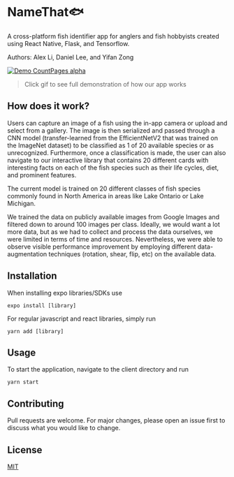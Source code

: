 # NameThat🐟

A cross-platform fish identifier app for anglers and fish hobbyists created using React Native, Flask, and Tensorflow.

Authors: Alex Li, Daniel Lee, and Yifan Zong

[![Demo CountPages alpha](https://j.gifs.com/PjEDvl.gif)](https://www.youtube.com/watch?v=A8j4WG5bz5Q)
> Click gif to see full demonstration of how our app works

## How does it work?

Users can capture an image of a fish using the in-app camera or upload and select from a gallery. The image is then serialized and passed through a CNN model (transfer-learned from the EfficientNetV2 that was trained on the ImageNet dataset) to be classified as 1 of 20 available species or as unrecognized. Furthermore, once a classification is made, the user can also navigate to our interactive library that contains 20 different cards with interesting facts on each of the fish species such as their life cycles, diet, and prominent features.

The current model is trained on 20 different classes of fish species commonly found in North America in areas like Lake Ontario or Lake Michigan.

We trained the data on publicly available images from Google Images and filtered down to around 100 images per class. Ideally, we would want a lot more data, but as we had to collect and process the data ourselves, we were limited in terms of time and resources. Nevertheless, we were able to observe visible performance improvement by employing different data-augmentation techniques (rotation, shear, flip, etc) on the available data. 

## Installation

When installing expo libraries/SDKs use

```
expo install [library]
```

For regular javascript and react libraries, simply run

```
yarn add [library]
```

## Usage

To start the application, navigate to the client directory and run

```
yarn start
```

## Contributing

Pull requests are welcome. For major changes, please open an issue first to discuss what you would like to change.

## License

[MIT](https://choosealicense.com/licenses/mit/)
